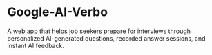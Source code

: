 # Google-AI-Verbo
A web app that helps job seekers prepare for interviews through personalized AI-generated questions, recorded answer sessions, and instant AI feedback. 

